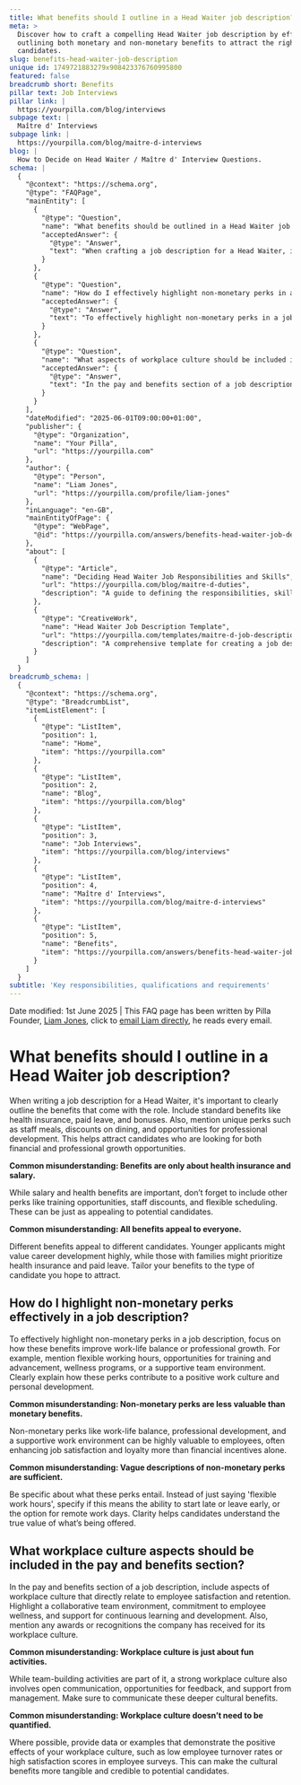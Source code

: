 ```yaml
---
title: What benefits should I outline in a Head Waiter job description?
meta: >
  Discover how to craft a compelling Head Waiter job description by effectively
  outlining both monetary and non-monetary benefits to attract the right
  candidates.
slug: benefits-head-waiter-job-description
unique id: 1749721883279x908423376760995800
featured: false
breadcrumb short: Benefits
pillar text: Job Interviews
pillar link: |
  https://yourpilla.com/blog/interviews
subpage text: |
  Maître d' Interviews
subpage link: |
  https://yourpilla.com/blog/maitre-d-interviews
blog: |
  How to Decide on Head Waiter / Maître d' Interview Questions.
schema: |
  {
    "@context": "https://schema.org",
    "@type": "FAQPage",
    "mainEntity": [
      {
        "@type": "Question",
        "name": "What benefits should be outlined in a Head Waiter job description?",
        "acceptedAnswer": {
          "@type": "Answer",
          "text": "When crafting a job description for a Head Waiter, it's crucial to clearly outline the benefits associated with the role. These should include standard benefits such as health insurance, paid leave, and bonuses, as well as unique perks like staff meals, dining discounts, and professional development opportunities. These benefits are essential to attract candidates who are so looking for financial and professional growth."
        }
      },
      {
        "@type": "Question",
        "name": "How do I effectively highlight non-monetary perks in a job description?",
        "acceptedAnswer": {
          "@type": "Answer",
          "text": "To effectively highlight non-monetary perks in a job description, focus on benefits that enhance work-life balance and professional growth. Specific perks to mention include flexible working hours, training and advancement opportunities, wellness programs, and a supportive team environment. Clearly delineating these perks demonstrates how they contribute to a positive work culture and personal development."
        }
      },
      {
        "@type": "Question",
        "name": "What aspects of workplace culture should be included in the pay and benefits section of a job description?",
        "acceptedAnswer": {
          "@type": "Answer",
          "text": "In the pay and benefits section of a job description, it is beneficial to include aspects of workplace culture that contribute to employee satisfaction and retention. Points to highlight should include a collaborative team environment, commitment to employee wellness, support for continuous learning and development, and any awards or recognitions for workplace culture. This can make the cultural benefits more tangible and attractive to potential candidates."
        }
      }
    ],
    "dateModified": "2025-06-01T09:00:00+01:00",
    "publisher": {
      "@type": "Organization",
      "name": "Your Pilla",
      "url": "https://yourpilla.com"
    },
    "author": {
      "@type": "Person",
      "name": "Liam Jones",
      "url": "https://yourpilla.com/profile/liam-jones"
    },
    "inLanguage": "en-GB",
    "mainEntityOfPage": {
      "@type": "WebPage",
      "@id": "https://yourpilla.com/answers/benefits-head-waiter-job-description"
    },
    "about": [
      {
        "@type": "Article",
        "name": "Deciding Head Waiter Job Responsibilities and Skills",
        "url": "https://yourpilla.com/blog/maitre-d-duties",
        "description": "A guide to defining the responsibilities, skills, and qualifications necessary for a Head Waiter position."
      },
      {
        "@type": "CreativeWork",
        "name": "Head Waiter Job Description Template",
        "url": "https://yourpilla.com/templates/maitre-d-job-description",
        "description": "A comprehensive template for creating a job description for a Head Waiter, covering necessary duties and qualifications."
      }
    ]
  }
breadcrumb_schema: |
  {
    "@context": "https://schema.org",
    "@type": "BreadcrumbList",
    "itemListElement": [
      {
        "@type": "ListItem",
        "position": 1,
        "name": "Home",
        "item": "https://yourpilla.com"
      },
      {
        "@type": "ListItem",
        "position": 2,
        "name": "Blog",
        "item": "https://yourpilla.com/blog"
      },
      {
        "@type": "ListItem",
        "position": 3,
        "name": "Job Interviews",
        "item": "https://yourpilla.com/blog/interviews"
      },
      {
        "@type": "ListItem",
        "position": 4,
        "name": "Maître d' Interviews",
        "item": "https://yourpilla.com/blog/maitre-d-interviews"
      },
      {
        "@type": "ListItem",
        "position": 5,
        "name": "Benefits",
        "item": "https://yourpilla.com/answers/benefits-head-waiter-job-description"
      }
    ]
  }
subtitle: 'Key responsibilities, qualifications and requirements'
---
```


Date modified: 1st June 2025 | This FAQ page has been written by Pilla Founder, [Liam Jones](https://yourpilla.com/profile/liam-jones), click to [email Liam directly](https://mailto:liam@yourpilla.com), he reads every email.

# What benefits should I outline in a Head Waiter job description?

When writing a job description for a Head Waiter, it's important to clearly outline the benefits that come with the role. Include standard benefits like health insurance, paid leave, and bonuses. Also, mention unique perks such as staff meals, discounts on dining, and opportunities for professional development. This helps attract candidates who are looking for both financial and professional growth opportunities.

**Common misunderstanding: Benefits are only about health insurance and salary.**

While salary and health benefits are important, don’t forget to include other perks like training opportunities, staff discounts, and flexible scheduling. These can be just as appealing to potential candidates.

**Common misunderstanding: All benefits appeal to everyone.**

Different benefits appeal to different candidates. Younger applicants might value career development highly, while those with families might prioritize health insurance and paid leave. Tailor your benefits to the type of candidate you hope to attract.

## How do I highlight non-monetary perks effectively in a job description?

To effectively highlight non-monetary perks in a job description, focus on how these benefits improve work-life balance or professional growth. For example, mention flexible working hours, opportunities for training and advancement, wellness programs, or a supportive team environment. Clearly explain how these perks contribute to a positive work culture and personal development.

**Common misunderstanding: Non-monetary perks are less valuable than monetary benefits.**

Non-monetary perks like work-life balance, professional development, and a supportive work environment can be highly valuable to employees, often enhancing job satisfaction and loyalty more than financial incentives alone.

**Common misunderstanding: Vague descriptions of non-monetary perks are sufficient.**

Be specific about what these perks entail. Instead of just saying 'flexible work hours', specify if this means the ability to start late or leave early, or the option for remote work days. Clarity helps candidates understand the true value of what’s being offered.

## What workplace culture aspects should be included in the pay and benefits section?

In the pay and benefits section of a job description, include aspects of workplace culture that directly relate to employee satisfaction and retention. Highlight a collaborative team environment, commitment to employee wellness, and support for continuous learning and development. Also, mention any awards or recognitions the company has received for its workplace culture.

**Common misunderstanding: Workplace culture is just about fun activities.**

While team-building activities are part of it, a strong workplace culture also involves open communication, opportunities for feedback, and support from management. Make sure to communicate these deeper cultural benefits.

**Common misunderstanding: Workplace culture doesn’t need to be quantified.**

Where possible, provide data or examples that demonstrate the positive effects of your workplace culture, such as low employee turnover rates or high satisfaction scores in employee surveys. This can make the cultural benefits more tangible and credible to potential candidates.
